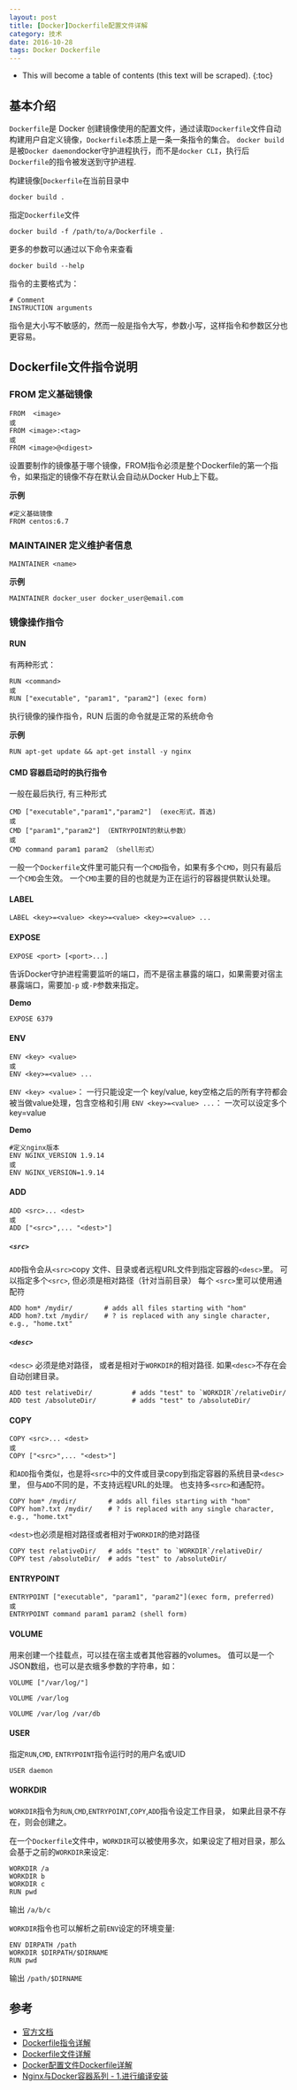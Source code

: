 ```yaml
---
layout: post
title: [Docker]Dockerfile配置文件详解
category: 技术
date: 2016-10-28
tags: Docker Dockerfile
---
```


* This will become a table of contents (this text will be scraped).
{:toc}

## 基本介绍

`Dockerfile`是 Docker 创建镜像使用的配置文件，通过读取`Dockerfile`文件自动构建用户自定义镜像，`Dockerfile`本质上是一条一条指令的集合。
`docker build`是被`Docker daemon`docker守护进程执行，而不是`docker CLI`，执行后`Dockerfile`的指令被发送到守护进程.

构建镜像[`Dockerfile`在当前目录中

`docker build .`

指定`Dockerfile`文件

`docker build -f /path/to/a/Dockerfile .`

更多的参数可以通过以下命令来查看

`docker build --help`

指令的主要格式为：

```
# Comment
INSTRUCTION arguments
```

指令是大小写不敏感的，然而一般是指令大写，参数小写，这样指令和参数区分也更容易。

## Dockerfile文件指令说明

### FROM 定义基础镜像

```
FROM  <image>
或
FROM <image>:<tag>
或
FROM <image>@<digest>
```

设置要制作的镜像基于哪个镜像，FROM指令必须是整个Dockerfile的第一个指令，如果指定的镜像不存在默认会自动从Docker Hub上下载。

**示例**

```
#定义基础镜像
FROM centos:6.7

```

### MAINTAINER 定义维护者信息

`MAINTAINER <name>`

**示例**
```
MAINTAINER docker_user docker_user@email.com
```

### 镜像操作指令

#### RUN

有两种形式：

```
RUN <command>
或
RUN ["executable", "param1", "param2"] (exec form)
```

执行镜像的操作指令，RUN 后面的命令就是正常的系统命令

**示例**
```
RUN apt-get update && apt-get install -y nginx
```

#### CMD 容器启动时的执行指令

 一般在最后执行, 有三种形式

```
CMD ["executable","param1","param2"]  (exec形式，首选)
或
CMD ["param1","param2"] （ENTRYPOINT的默认参数）
或
CMD command param1 param2 （shell形式）
```

一般一个`Dockerfile`文件里可能只有一个`CMD`指令，如果有多个`CMD`，则只有最后一个`CMD`会生效。
一个`CMD`主要的目的也就是为正在运行的容器提供默认处理。


#### LABEL

```
LABEL <key>=<value> <key>=<value> <key>=<value> ...
```

#### EXPOSE

```
EXPOSE <port> [<port>...]
```

告诉Docker守护进程需要监听的端口，而不是宿主暴露的端口，如果需要对宿主暴露端口，需要加`-p` 或`-P`参数来指定。

**Demo**

```
EXPOSE 6379
```

#### ENV

```
ENV <key> <value>
或
ENV <key>=<value> ...
```
`ENV <key> <value>`： 一行只能设定一个 key/value, key空格之后的所有字符都会被当做value处理，包含空格和引用
`ENV <key>=<value> ...`： 一次可以设定多个 key=value

**Demo**

```
#定义nginx版本
ENV NGINX_VERSION 1.9.14
或
ENV NGINX_VERSION=1.9.14
```

#### ADD

```
ADD <src>... <dest>
或
ADD ["<src>",... "<dest>"]
```

##### `<src>`

`ADD`指令会从`<src>`copy 文件、目录或者远程URL文件到指定容器的`<desc>`里。
可以指定多个`<src>`, 但必须是相对路径（针对当前目录）
每个 `<src>`里可以使用通配符
```
ADD hom* /mydir/        # adds all files starting with "hom"
ADD hom?.txt /mydir/    # ? is replaced with any single character, e.g., "home.txt"
```

##### `<desc>`

`<desc>` 必须是绝对路径， 或者是相对于`WORKDIR`的相对路径.
如果`<desc>`不存在会自动创建目录。

```
ADD test relativeDir/          # adds "test" to `WORKDIR`/relativeDir/
ADD test /absoluteDir/         # adds "test" to /absoluteDir/
```

#### COPY

```
COPY <src>... <dest>
或
COPY ["<src>",... "<dest>"]
```

和`ADD`指令类似，也是将`<src>`中的文件或目录copy到指定容器的系统目录`<desc>`里， 但与`ADD`不同的是，不支持远程URL的处理。
也支持多`<src>`和通配符。

```
COPY hom* /mydir/        # adds all files starting with "hom"
COPY hom?.txt /mydir/    # ? is replaced with any single character, e.g., "home.txt"
```

`<dest>`也必须是相对路径或者相对于`WORKDIR`的绝对路径

```
COPY test relativeDir/   # adds "test" to `WORKDIR`/relativeDir/
COPY test /absoluteDir/  # adds "test" to /absoluteDir/
```

#### ENTRYPOINT

```
ENTRYPOINT ["executable", "param1", "param2"](exec form, preferred)
或
ENTRYPOINT command param1 param2 (shell form)
```

#### VOLUME

用来创建一个挂载点，可以挂在宿主或者其他容器的volumes。
值可以是一个JSON数组，也可以是衣蛾多参数的字符串，如：

```
VOLUME ["/var/log/"]

VOLUME /var/log

VOLUME /var/log /var/db
```

#### USER

指定`RUN`,`CMD`, `ENTRYPOINT`指令运行时的用户名或UID

```
USER daemon
```

#### WORKDIR

`WORKDIR`指令为`RUN`,`CMD`,`ENTRYPOINT`,`COPY`,`ADD`指令设定工作目录， 如果此目录不存在，则会创建之。

在一个`Dockerfile`文件中，`WORKDIR`可以被使用多次，如果设定了相对目录，那么会基于之前的`WORKDIR`来设定:

```
WORKDIR /a
WORKDIR b
WORKDIR c
RUN pwd
```
输出 `/a/b/c`

`WORKDIR`指令也可以解析之前`ENV`设定的环境变量:

```
ENV DIRPATH /path
WORKDIR $DIRPATH/$DIRNAME
RUN pwd
```
输出 `/path/$DIRNAME`


## 参考

 - [官方文档](https://docs.docker.com/engine/reference/builder/#/dockerfile-reference)
 - [Dockerfile指令详解](http://seanlook.com/2014/11/17/dockerfile-introduction/)
 - [Dockerfile文件详解](https://hujb2000.gitbooks.io/docker-flow-evolution/content/cn/basis/dockerfiledetail.html)
 - [Docker配置文件Dockerfile详解](http://www.10tiao.com/html/496/201506/209218454/1.html)
 - [Nginx与Docker容器系列 - 1.进行编译安装](http://amao12580.github.io/post/2016/04/Nginx-with-docker-part-one/)
